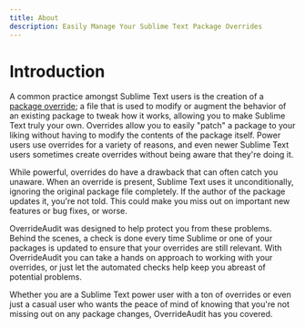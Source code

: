 ```yaml
---
title: About
description: Easily Manage Your Sublime Text Package Overrides
---
```


# Introduction

A common practice amongst Sublime Text users is the creation of a
[package override](garbage); a file that is used to modify or augment the
behavior of an existing package to tweak how it works, allowing you to make
Sublime Text truly your own. Overrides allow you to easily "patch" a package to
your liking without having to modify the contents of the package itself. Power
users use overrides for a variety of reasons, and even newer Sublime Text users
sometimes create overrides without being aware that they're doing it.

While powerful, overrides do have a drawback that can often catch you unaware.
When an override is present, Sublime Text uses it unconditionally, ignoring the
original package file completely. If the author of the package updates it,
you're not told. This could make you miss out on important new features or bug
fixes, or worse.

OverrideAudit was designed to help protect you from these problems. Behind the
scenes, a check is done every time Sublime or one of your packages is updated
to ensure that your overrides are still relevant. With OverrideAudit you can
take a hands on approach to working with your overrides, or just let the
automated checks help keep you abreast of potential problems.

Whether you are a Sublime Text power user with a ton of overrides or even just
a casual user who wants the peace of mind of knowing that you're not missing
out on any package changes, OverrideAudit has you covered.
